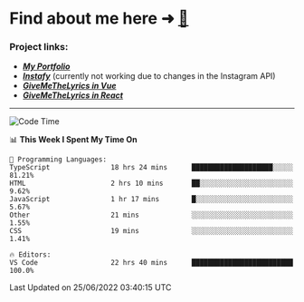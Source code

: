 # Find about me here ➜ [🧑](https://pauabella.dev)

### Project links:
- ***[My Portfolio](https://pauabella.dev)***
- ***[Instafy](https://instafy.me)*** (currently not working due to changes in the Instagram API)
- ***[GiveMeTheLyrics in Vue](https://lyrics.pauabella.dev)***
- ***[GiveMeTheLyrics in React](https://pauabella.dev/GiveMeTheLyrics)***

---
<!--START_SECTION:waka-->
![Code Time](http://img.shields.io/badge/Code%20Time-1%2C204%20hrs%2028%20mins-blue)

📊 **This Week I Spent My Time On** 

```text
💬 Programming Languages: 
TypeScript               18 hrs 24 mins      ████████████████████░░░░░   81.21% 
HTML                     2 hrs 10 mins       ██░░░░░░░░░░░░░░░░░░░░░░░   9.62% 
JavaScript               1 hr 17 mins        █░░░░░░░░░░░░░░░░░░░░░░░░   5.67% 
Other                    21 mins             ░░░░░░░░░░░░░░░░░░░░░░░░░   1.55% 
CSS                      19 mins             ░░░░░░░░░░░░░░░░░░░░░░░░░   1.41%

🔥 Editors: 
VS Code                  22 hrs 40 mins      █████████████████████████   100.0%

```


 Last Updated on 25/06/2022 03:40:15 UTC
<!--END_SECTION:waka-->
